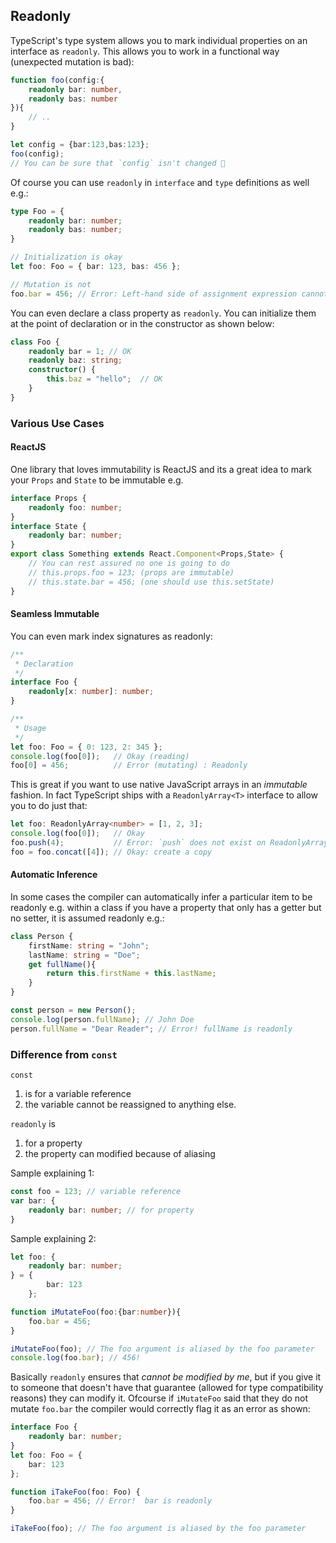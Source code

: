 ## Readonly
TypeScript's type system allows you to mark individual properties on an interface as `readonly`. This allows you to work in a functional way (unexpected mutation is bad):

```ts
function foo(config:{
    readonly bar: number,
    readonly bas: number
}){
    // ..
}

let config = {bar:123,bas:123};
foo(config);
// You can be sure that `config` isn't changed 🌹
```

Of course you can use `readonly` in `interface` and `type` definitions as well e.g.:

```ts
type Foo = {
    readonly bar: number;
    readonly bas: number;
}

// Initialization is okay
let foo: Foo = { bar: 123, bas: 456 };

// Mutation is not
foo.bar = 456; // Error: Left-hand side of assignment expression cannot be a constant or a read-only property
```

You can even declare a class property as `readonly`. You can initialize them at the point of declaration or in the constructor as shown below:

```ts
class Foo {
    readonly bar = 1; // OK
    readonly baz: string;
    constructor() {
        this.baz = "hello";  // OK
    }
}
```

### Various Use Cases

#### ReactJS
One library that loves immutability is ReactJS and its a great idea to mark your `Props` and `State` to be immutable e.g.

```ts
interface Props {
    readonly foo: number;
}
interface State {
    readonly bar: number;
}
export class Something extends React.Component<Props,State> {
    // You can rest assured no one is going to do
    // this.props.foo = 123; (props are immutable)
    // this.state.bar = 456; (one should use this.setState)
}
```

#### Seamless Immutable

You can even mark index signatures as readonly:

```ts
/**
 * Declaration
 */
interface Foo {
    readonly[x: number]: number;
}

/**
 * Usage
 */
let foo: Foo = { 0: 123, 2: 345 };
console.log(foo[0]);   // Okay (reading)
foo[0] = 456;          // Error (mutating) : Readonly
```

This is great if you want to use native JavaScript arrays in an *immutable* fashion. In fact TypeScript ships with a `ReadonlyArray<T>` interface to allow you to do just that:

```ts
let foo: ReadonlyArray<number> = [1, 2, 3];
console.log(foo[0]);   // Okay
foo.push(4);           // Error: `push` does not exist on ReadonlyArray as it mutates the array
foo = foo.concat([4]); // Okay: create a copy
```

#### Automatic Inference
In some cases the compiler can automatically infer a particular item to be readonly e.g. within a class if you have a property that only has a getter but no setter, it is assumed readonly e.g.:

```ts
class Person {
    firstName: string = "John";
    lastName: string = "Doe";
    get fullName(){
        return this.firstName + this.lastName;
    }
}

const person = new Person();
console.log(person.fullName); // John Doe
person.fullName = "Dear Reader"; // Error! fullName is readonly
```

### Difference from `const`
`const`
1. is for a variable reference
1. the variable cannot be reassigned to anything else.

`readonly` is
1. for a property
1. the property can modified because of aliasing

Sample explaining 1:
```ts
const foo = 123; // variable reference
var bar: {
    readonly bar: number; // for property
}
```
Sample explaining 2:
```ts
let foo: {
    readonly bar: number;
} = {
        bar: 123
    };

function iMutateFoo(foo:{bar:number}){
    foo.bar = 456;
}

iMutateFoo(foo); // The foo argument is aliased by the foo parameter
console.log(foo.bar); // 456!
```

Basically `readonly` ensures that *cannot be modified by me*, but if you give it to someone that doesn't have that guarantee (allowed for type compatibility reasons) they can modify it. Ofcourse if `iMutateFoo` said that they do not mutate `foo.bar` the compiler would correctly flag it as an error as shown:

```ts
interface Foo {
    readonly bar: number;
}
let foo: Foo = {
    bar: 123
};

function iTakeFoo(foo: Foo) {
    foo.bar = 456; // Error!  bar is readonly
}

iTakeFoo(foo); // The foo argument is aliased by the foo parameter
```

[](https://github.com/Microsoft/TypeScript/pull/6532)
